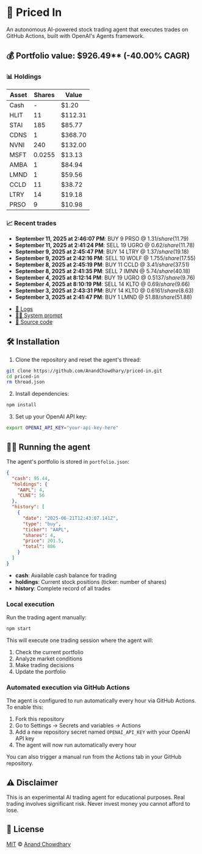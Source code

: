 # 🤖 Priced In

An autonomous AI-powered stock trading agent that executes trades on GitHub Actions, built with OpenAI's Agents framework.

<!-- auto start -->

## 💰 Portfolio value: $926.49** (-40.00% CAGR)

### 📊 Holdings

| Asset | Shares | Value |
|-------|--------|-------|
| Cash | - | $1.20 |
| HLIT | 11 | $112.31 |
| STAI | 185 | $85.77 |
| CDNS | 1 | $368.70 |
| NVNI | 240 | $132.00 |
| MSFT | 0.0255 | $13.13 |
| AMBA | 1 | $84.94 |
| LMND | 1 | $59.56 |
| CCLD | 11 | $38.72 |
| LTRY | 14 | $19.18 |
| PRSO | 9 | $10.98 |

### 📈 Recent trades

- **September 11, 2025 at 2:46:07 PM**: BUY 9 PRSO @ $1.31/share ($11.79)
- **September 11, 2025 at 2:41:24 PM**: SELL 19 UGRO @ $0.62/share ($11.78)
- **September 9, 2025 at 2:45:47 PM**: BUY 14 LTRY @ $1.37/share ($19.18)
- **September 9, 2025 at 2:42:16 PM**: SELL 10 WOLF @ $1.755/share ($17.55)
- **September 8, 2025 at 2:45:19 PM**: BUY 11 CCLD @ $3.41/share ($37.51)
- **September 8, 2025 at 2:41:35 PM**: SELL 7 IMNN @ $5.74/share ($40.18)
- **September 4, 2025 at 8:12:14 PM**: BUY 19 UGRO @ $0.5137/share ($9.76)
- **September 4, 2025 at 8:10:19 PM**: SELL 14 KLTO @ $0.69/share ($9.66)
- **September 3, 2025 at 2:43:31 PM**: BUY 14 KLTO @ $0.6161/share ($8.63)
- **September 3, 2025 at 2:41:47 PM**: BUY 1 LMND @ $51.88/share ($51.88)

<!-- auto end -->

- [🧠 Logs](./agent.log)
- [🧑‍💻 System prompt](./system-prompt.md)
- [📁 Source code](./agent.ts)

## 🛠️ Installation

1. Clone the repository and reset the agent's thread:

```bash
git clone https://github.com/AnandChowdhary/priced-in.git
cd priced-in
rm thread.json
```

2. Install dependencies:

```bash
npm install
```

3. Set up your OpenAI API key:

```bash
export OPENAI_API_KEY="your-api-key-here"
```

## 🏃‍♂️ Running the agent

The agent's portfolio is stored in `portfolio.json`:

```json
{
  "cash": 95.44,
  "holdings": {
    "AAPL": 4,
    "CLNE": 56
  },
  "history": [
    {
      "date": "2025-06-21T12:43:07.141Z",
      "type": "buy",
      "ticker": "AAPL",
      "shares": 4,
      "price": 201.5,
      "total": 806
    }
  ]
}
```

- **cash**: Available cash balance for trading
- **holdings**: Current stock positions (ticker: number of shares)
- **history**: Complete record of all trades

### Local execution

Run the trading agent manually:

```bash
npm start
```

This will execute one trading session where the agent will:

1. Check the current portfolio
2. Analyze market conditions
3. Make trading decisions
4. Update the portfolio

### Automated execution via GitHub Actions

The agent is configured to run automatically every hour via GitHub Actions. To enable this:

1. Fork this repository
2. Go to Settings → Secrets and variables → Actions
3. Add a new repository secret named `OPENAI_API_KEY` with your OpenAI API key
4. The agent will now run automatically every hour

You can also trigger a manual run from the Actions tab in your GitHub repository.

## ⚠️ Disclaimer

This is an experimental AI trading agent for educational purposes. Real trading involves significant risk. Never invest money you cannot afford to lose.

## 📄 License

[MIT](./LICENSE) © [Anand Chowdhary](https://anandchowdhary.com)
